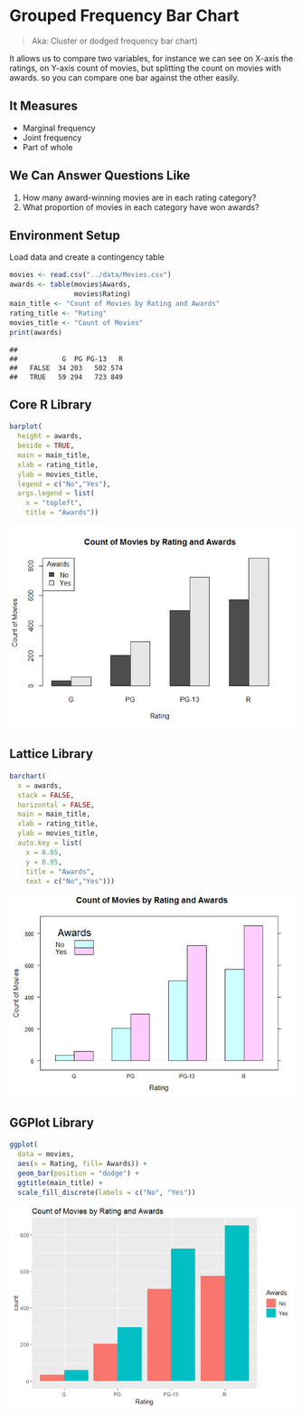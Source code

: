 # Grouped Frequency Bar Chart


> Aka: Cluster or dodged frequency bar chart)

It allows us to compare two variables, for instance we can see on X-axis the ratings, on Y-axis count of movies, but splitting the count on movies with awards. so you can compare one bar against the other easily.

## It Measures

  * Marginal frequency
  * Joint frequency
  * Part of whole


## We Can Answer Questions Like

  1. How many award-winning movies are in each rating category?
  2. What proportion of movies in each category have won awards?

## Environment Setup

Load data and create a contingency table

``` r
movies <- read.csv("../data/Movies.csv")
awards <- table(movies$Awards,
                movies$Rating)
main_title <- "Count of Movies by Rating and Awards"
rating_title <- "Rating"
movies_title <- "Count of Movies"
print(awards)
```

    ##        
    ##           G  PG PG-13   R
    ##   FALSE  34 203   502 574
    ##   TRUE   59 294   723 849

## Core R Library


``` r
barplot(
  height = awards,
  beside = TRUE,
  main = main_title,
  xlab = rating_title,
  ylab = movies_title,
  legend = c("No","Yes"),
  args.legend = list(
    x = "topleft",
    title = "Awards"))
```

![](../../images/statistics/grouped_bar_chart_1.png)


## Lattice Library


``` r
barchart(
  x = awards,
  stack = FALSE,
  horizontal = FALSE,
  main = main_title,
  xlab = rating_title,
  ylab = movies_title,
  auto.key = list(
    x = 0.05,
    y = 0.95,
    title = "Awards",
    text = c("No","Yes")))
```

![](../../images/statistics/grouped_bar_chart_2.png)

## GGPlot Library


``` r
ggplot(
  data = movies,
  aes(x = Rating, fill= Awards)) +
  geom_bar(position = "dodge") +
  ggtitle(main_title) +
  scale_fill_discrete(labels = c("No", "Yes"))
```

![](../../images/statistics/grouped_bar_chart_3.png)